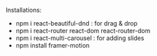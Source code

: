 Installations:
- npm i react-beautiful-dnd : for drag & drop
- npm i react-router react-dom react-router-dom
- npm i react-multi-carousel : for adding slides
- npm install framer-motion